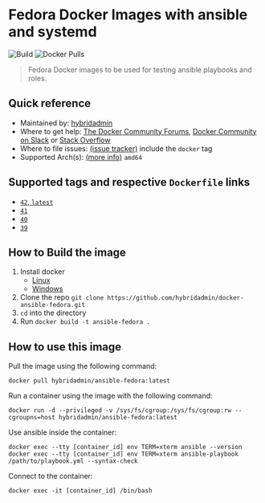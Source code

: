 # Fedora Docker Images with ansible and systemd

![Build](https://img.shields.io/github/actions/workflow/status/hybridadmin/docker-ansible-fedora/build.yml) ![Docker Pulls](https://img.shields.io/docker/pulls/hybridadmin/ansible-fedora)

> Fedora Docker images to be used for testing ansible playbooks and roles.

## Quick reference

- Maintained by: [hybridadmin](https://github.com/hybridadmin)
- Where to get help: [The Docker Community Forums](https://forums.docker.com/), [Docker Community on Slack](https://dockr.ly/slack) or [Stack Overflow](https://stackoverflow.com/search?tab=newest&q=docker)
- Where to file issues: [(issue tracker)](https://github.com/hybridadmin/docker-ansible-fedora/issues) include the `docker` tag
- Supported Arch(s): [(more info)](https://github.com/docker-library/official-images#architectures-other-than-amd64) `amd64`

## Supported tags and respective `Dockerfile` links

- [`42`, `latest`](https://github.com/hybridadmin/docker-ansible-fedora/tree/main/42/Dockerfile)
- [`41`](https://github.com/hybridadmin/docker-ansible-fedora/tree/main/41/Dockerfile)
- [`40`](https://github.com/hybridadmin/docker-ansible-fedora/tree/main/40/Dockerfile)
- [`39`](https://github.com/hybridadmin/docker-ansible-fedora/tree/main/39/Dockerfile)

## How to Build the image

1. Install docker
   - [Linux](https://docs.docker.com/engine/install/)
   - [Windows](https://docs.docker.com/docker-for-windows/install/)
2. Clone the repo `git clone https://github.com/hybridadmin/docker-ansible-fedora.git`
3. `cd` into the directory
4. Run `docker build -t ansible-fedora .`

## How to use this image

Pull the image using the following command:

```console
docker pull hybridadmin/ansible-fedora:latest
```

Run a container using the image with the following command:

```console
docker run -d --privileged -v /sys/fs/cgroup:/sys/fs/cgroup:rw --cgroupns=host hybridadmin/ansible-fedora:latest
```

Use ansible inside the container:

```console
docker exec --tty [container_id] env TERM=xterm ansible --version
docker exec --tty [container_id] env TERM=xterm ansible-playbook /path/to/playbook.yml --syntax-check
```

Connect to the container:

```console
docker exec -it [container_id] /bin/bash
```
